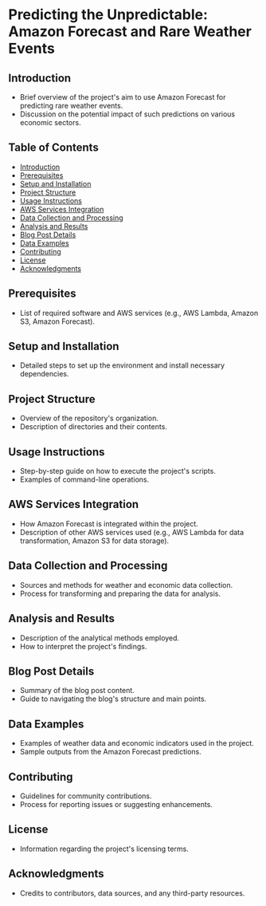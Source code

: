 # Predicting the Unpredictable: Amazon Forecast and Rare Weather Events

## Introduction
- Brief overview of the project's aim to use Amazon Forecast for predicting rare weather events.
- Discussion on the potential impact of such predictions on various economic sectors.

## Table of Contents
- [Introduction](#introduction)
- [Prerequisites](#prerequisites)
- [Setup and Installation](#setup-and-installation)
- [Project Structure](#project-structure)
- [Usage Instructions](#usage-instructions)
- [AWS Services Integration](#aws-services-integration)
- [Data Collection and Processing](#data-collection-and-processing)
- [Analysis and Results](#analysis-and-results)
- [Blog Post Details](#blog-post-details)
- [Data Examples](#data-examples)
- [Contributing](#contributing)
- [License](#license)
- [Acknowledgments](#acknowledgments)

## Prerequisites
- List of required software and AWS services (e.g., AWS Lambda, Amazon S3, Amazon Forecast).

## Setup and Installation
- Detailed steps to set up the environment and install necessary dependencies.

## Project Structure
- Overview of the repository's organization.
- Description of directories and their contents.

## Usage Instructions
- Step-by-step guide on how to execute the project's scripts.
- Examples of command-line operations.

## AWS Services Integration
- How Amazon Forecast is integrated within the project.
- Description of other AWS services used (e.g., AWS Lambda for data transformation, Amazon S3 for data storage).

## Data Collection and Processing
- Sources and methods for weather and economic data collection.
- Process for transforming and preparing the data for analysis.

## Analysis and Results
- Description of the analytical methods employed.
- How to interpret the project's findings.

## Blog Post Details
- Summary of the blog post content.
- Guide to navigating the blog's structure and main points.

## Data Examples
- Examples of weather data and economic indicators used in the project.
- Sample outputs from the Amazon Forecast predictions.

## Contributing
- Guidelines for community contributions.
- Process for reporting issues or suggesting enhancements.

## License
- Information regarding the project's licensing terms.

## Acknowledgments
- Credits to contributors, data sources, and any third-party resources.

